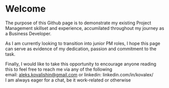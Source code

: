 # Welcome
The purpose of this Github page is to demonstrate my existing Project Management skillset and experience, accumilated throughout my journey as a Business Developer.  

As I am currently looking to transition into junior PM roles, I hope this page can serve as evidence of my dedication, passion and commitment to the task.  

Finally, I would like to take this opportunity to encourage anyone reading this to feel free to reach me via any of the following  
email: aleks.kovalishin@gmail.com or linkedin: linkedin.com/in/kovalex/  
I am always eager for a chat, be it work-related or otherwise
